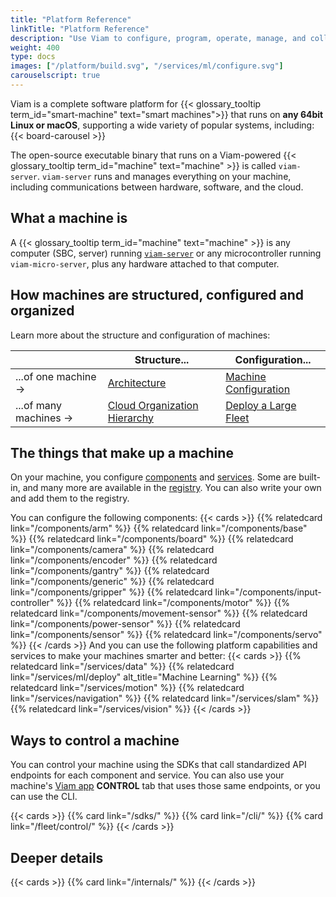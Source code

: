 ```yaml
---
title: "Platform Reference"
linkTitle: "Platform Reference"
description: "Use Viam to configure, program, operate, manage, and collect data from your smart machines."
weight: 400
type: docs
images: ["/platform/build.svg", "/services/ml/configure.svg"]
carouselscript: true
---
```


Viam is a complete software platform for {{< glossary_tooltip term_id="smart-machine" text="smart machines">}} that runs on **any 64bit Linux or macOS**, supporting a wide variety of popular systems, including:
{{< board-carousel >}}
<br>

The open-source executable binary that runs on a Viam-powered {{< glossary_tooltip term_id="machine" text="machine" >}} is called `viam-server`.
`viam-server` runs and manages everything on your machine, including communications between hardware, software, and the cloud.

## What a machine is

A {{< glossary_tooltip term_id="machine" text="machine" >}} is any computer (SBC, server) running [`viam-server`](/architecture/#viam-server-and-viam-micro-server) or any microcontroller running `viam-micro-server`, plus any hardware attached to that computer.

## How machines are structured, configured and organized

Learn more about the structure and configuration of machines:

|                        | Structure...                            | Configuration...                     |
| ---------------------- | --------------------------------------- | ------------------------------------ |
| ...of one machine ->   | [Architecture](/architecture/)          | [Machine Configuration](/configure/) |
| ...of many machines -> | [Cloud Organization Hierarchy](/cloud/) | [Deploy a Large Fleet](/fleet/)      |

## The things that make up a machine

On your machine, you configure [components](/components/) and [services](/services/).
Some are built-in, and many more are available in the [registry](/registry/).
You can also write your own and add them to the registry.

You can configure the following components:
{{< cards >}}
{{% relatedcard link="/components/arm" %}}
{{% relatedcard link="/components/base" %}}
{{% relatedcard link="/components/board" %}}
{{% relatedcard link="/components/camera" %}}
{{% relatedcard link="/components/encoder" %}}
{{% relatedcard link="/components/gantry" %}}
{{% relatedcard link="/components/generic" %}}
{{% relatedcard link="/components/gripper" %}}
{{% relatedcard link="/components/input-controller" %}}
{{% relatedcard link="/components/motor" %}}
{{% relatedcard link="/components/movement-sensor" %}}
{{% relatedcard link="/components/power-sensor" %}}
{{% relatedcard link="/components/sensor" %}}
{{% relatedcard link="/components/servo" %}}
{{< /cards >}}
And you can use the following platform capabilities and services to make your machines smarter and better:
{{< cards >}}
{{% relatedcard link="/services/data" %}}
{{% relatedcard link="/services/ml/deploy" alt_title="Machine Learning" %}}
{{% relatedcard link="/services/motion" %}}
{{% relatedcard link="/services/navigation" %}}
{{% relatedcard link="/services/slam" %}}
{{% relatedcard link="/services/vision" %}}
{{< /cards >}}

## Ways to control a machine

You can control your machine using the SDKs that call standardized API endpoints for each component and service.
You can also use your machine's [Viam app](https://app.viam.com) **CONTROL** tab that uses those same endpoints, or you can use the CLI.

{{< cards >}}
{{% card link="/sdks/" %}}
{{% card link="/cli/" %}}
{{% card link="/fleet/control/" %}}
{{< /cards >}}

## Deeper details

{{< cards >}}
{{% card link="/internals/" %}}
{{< /cards >}}
